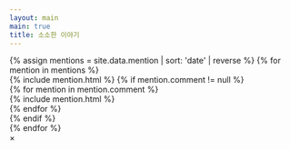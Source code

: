 ```yaml
---
layout: main
main: true
title: 소소한 이야기
---
```


<div class="loading-animation">
<div class="life">
    <div class="pick_line"></div>
    <div class="catalogue">
        {% assign mentions = site.data.mention | sort: 'date' | reverse %}
        {% for mention in mentions %}
            <div class="branch">
                {% include mention.html %}
                {% if mention.comment != null %}
                <div class="comment">
                    {% for mention in mention.comment %}
                    <div class="branch">
                        {% include mention.html %}
                    </div>
                    {% endfor %}
                </div>
                {% endif %}
            </div>
        {% endfor %}
    </div>
</div>
</div>

<div class="modal">
    <div class="img-modal">
        <span class="close">&times;</span>
        <img src="" class="img-modal-content"/>
    </div>
</div>

<script>
    $(document).ready(function () {
        $('.info .date').each(function () {
            let dateString = $(this).text()
                , reggie = /(\d{4})-(\d{2})-(\d{2}) (\d{2}):(\d{2})/
                , [, year, month, day, hours, minutes] = reggie.exec(dateString)
                , dateObject = new Date(year, month - 1, day, hours, minutes);
            $(this).text(timeForToday(dateObject));
            $(this).parent().prop('title', dateString);
        });
        
        $('.media > img').on('click', function (e){
            $('.img-modal-content').replaceWith(function () {
                return '<img src="' + $(e.target).attr('src') + '" class="img-modal-content"/>'
            });
            openModal();
        });
        $('.close').on('click', closeModal);
    });

    function timeForToday(timeValue) {
        const today = new Date();
        const betweenTime = Math.floor((today.getTime() - timeValue.getTime()) / 1000 / 60);
        if (betweenTime < 1) return '방금전';
        if (betweenTime < 60) {
            return `${betweenTime}분전`;
        }
        const betweenTimeHour = Math.floor(betweenTime / 60);
        if (betweenTimeHour < 24) {
            return `${betweenTimeHour}시간전`;
        }
        const betweenTimeDay = Math.floor(betweenTimeHour / 24);
        if (betweenTimeDay < 31) {
            return `${betweenTimeDay}일전`;
        }
        const betweenTimeMonth = Math.floor(betweenTimeDay / 31);
        if (betweenTimeMonth < 12) {
            return `${betweenTimeMonth}개월전`;
        }
        return `${Math.floor(betweenTimeMonth / 12)}년전`;
    }
    function openModal(){
        $('body').addClass('stop-scroll');
        $('.modal').addClass('open', 'fade-in');
        $('.img-modal').addClass('open','fade-in');
    }
    
    function closeModal(){
        $('body').removeClass('stop-scroll');
        $('.img-modal-content').replaceWith(function () {
            return '<img src="" class="img-modal-content"/>'
        });
        $('.modal').removeClass('open', 'fade-in');
        $('.img-modal').removeClass('open', 'fade-in');
    }
</script>